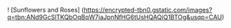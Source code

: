 ! [Sunflowers and Roses] (https://encrypted-tbn0.gstatic.com/images?q=tbn:ANd9GcSlTKQbOqBqW7jaJpnNfHG6tUsHQAQiQ1BTOg&usqp=CAU)
